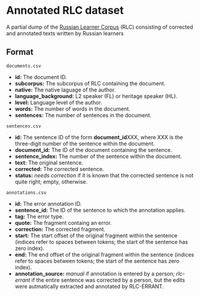 # Annotated RLC dataset

A partial dump of the  [Russian Learner Corpus](http://web-corpora.net/RLC) (RLC) consisting of corrected and annotated texts written by Russian learners

## Format

`documents.csv`
- **id:** The document ID.
- **subcorpus:** The subcorpus of RLC containing the document.
- **native:** The native laguage of the author.
- **language_background:** L2 speaker (FL) or heritage speaker (HL).
- **level:** Language level of the author.
- **words:** The number of words in the document.
- **sentences:** The number of sentences in the document.

`sentences.csv`
- **id:** The sentence ID of the form **document_id**XXX, where XXX is the three-digit number of the sentence within the document.
- **document_id:** The ID of the document containing the sentence.
- **sentence_index:** The number of the sentence within the document.
- **text:** The original sentence.
- **corrected:** The corrected sentence.
- **status:** _needs correction_ if it is known that the corrected sentence is not quite right; empty, otherwise.

`annotations.csv`
- **id:** The error annotation ID.
- **sentence_id:** The ID of the sentence to which the annotation applies.
- **tag:** The error type.
- **quote:** The fragment containg an error.
- **correction:** The corrected fragment.
- **start:** The start offset of the original fragment within the sentence (indices refer to spaces between tokens; the start of the sentence has zero index).
- **end:** The end offset of the original fragment within the sentence (indices refer to spaces between tokens; the start of the sentence has zero index).
- **annotation_source:** _manual_ if annotation is entered by a person; _rlc-errant_ if the entire sentence was corrected by a person, but the edits were autmatically extracted and annotated by RLC-ERRANT.
